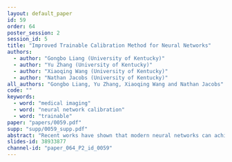 ```yaml
---
layout: default_paper
id: 59
order: 64
poster_session: 2
session_id: 5
title: "Improved Trainable Calibration Method for Neural Networks"
authors:
  - author: "Gongbo Liang (University of Kentucky)"
  - author: "Yu Zhang (University of Kentucky)"
  - author: "Xiaoqing Wang (University of Kentucky)"
  - author: "Nathan Jacobs (University of Kentucky)"
all_authors: "Gongbo Liang, Yu Zhang, Xiaoqing Wang and Nathan Jacobs"
code: ""
keywords:
  - word: "medical imaging"
  - word: "neural network calibration"
  - word: "trainable"
paper: "papers/0059.pdf"
supp: "supp/0059_supp.pdf"
abstract: "Recent works have shown that modern neural networks can achieve super-human performance in a wide range of image classification tasks. However, these works have primarily focused on classification accuracy, ignoring the important role of uncertainty quantification in medical decision-making. Empirically, neural networks are often miscalibrated and dramatically overconfident in their predictions. This miscalibration could be problematic in any automatic decision-making system, but we focus on the medical field in which neural network miscalibration has the potential to lead to significant treatment errors. We propose a novel approach to neural network calibration that maintains the overall classification accuracy while significantly improving model calibration. The proposed approach is based on ECE, which is a standard metric for quantifying model calibration error. As such, it is a natural and empirical way of assessing model calibration. Our approach can be easily integrated into any classification task as an auxiliary loss term, thus not requiring an explicit training round for calibration. We show that our approach reduces calibration error significantly across various architectures and datasets and that it performs better than temperature scaling, the current state-of-the-art approach."
slides-id: 38933877
channel-id: "paper_064_P2_id_0059"
---
```

